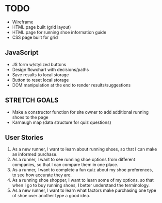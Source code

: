 # TODO

- Wireframe
- HTML page built (grid layout)
- HTML page for running shoe information guide
- CSS page built for grid

## JavaScript

- JS form w/stylized buttons
- Design flowchart with decisions/paths
- Save results to local storage
- Button to reset local storage
- DOM manipulation at the end to render results/suggestions

## STRETCH GOALS

- Make a constructor function for site owner to add additional running shoes to the page
- Karnaugh map (data structure for quiz questions)

## User Stories

1. As a new runner, I want to learn about running shoes, so that I can make an informed purchase.
2. As a runner, I want to see running shoe options from different companies, so that I can compare them in one place.
3. As a runner, I want to complete a fun quiz about my shoe preferences, to see how accurate they are.
4. As a running shoe shopper, I want to learn some of my options, so that when I go to buy running shoes, I better understand the terminology.
5. As a new runner, I want to learn what factors make purchasing one type of shoe over another type a good idea.
